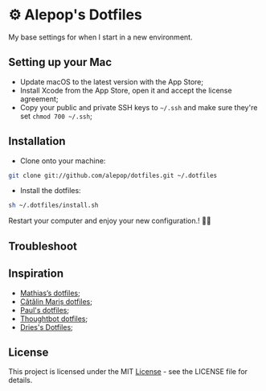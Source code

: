 # ⚙️ Alepop's Dotfiles

My base settings for when I start in a new environment.

## Setting up your Mac

- Update macOS to the latest version with the App Store;
- Install Xcode from the App Store, open it and accept the license agreement;
- Copy your public and private SSH keys to `~/.ssh` and make sure they're set `chmod 700 ~/.ssh`;

## Installation

- Clone onto your machine:

```bash
git clone git://github.com/alepop/dotfiles.git ~/.dotfiles
```

- Install the dotfiles:

```bash
sh ~/.dotfiles/install.sh
```

Restart your computer and enjoy your new configuration.! ✌🏻

## Troubleshoot

## Inspiration

- [Mathias’s dotfiles](https://github.com/mathiasbynens/dotfiles);
- [Cătălin Mariș dotfiles](https://github.com/alrra/dotfiles);
- [Paul's dotfiles](https://github.com/paulirish/dotfiles);
- [Thoughtbot dotfiles](https://github.com/thoughtbot/dotfiles);
- [Dries's Dotfiles](https://github.com/driesvints/dotfiles);

## License

This project is licensed under the MIT [License](LICENSE) - see the LICENSE file for details.
